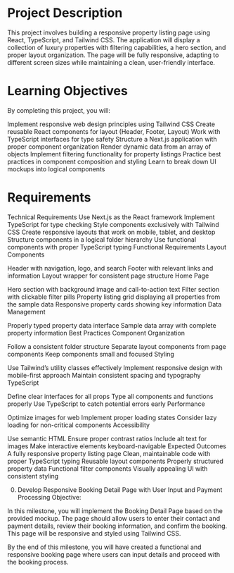 # Project Description
This project involves building a responsive property listing page using React, TypeScript, and Tailwind CSS. The application will display a collection of luxury properties with filtering capabilities, a hero section, and proper layout organization. The page will be fully responsive, adapting to different screen sizes while maintaining a clean, user-friendly interface.

# Learning Objectives
By completing this project, you will:

Implement responsive web design principles using Tailwind CSS
Create reusable React components for layout (Header, Footer, Layout)
Work with TypeScript interfaces for type safety
Structure a Next.js application with proper component organization
Render dynamic data from an array of objects
Implement filtering functionality for property listings
Practice best practices in component composition and styling
Learn to break down UI mockups into logical components

# Requirements
Technical Requirements
Use Next.js as the React framework
Implement TypeScript for type checking
Style components exclusively with Tailwind CSS
Create responsive layouts that work on mobile, tablet, and desktop
Structure components in a logical folder hierarchy
Use functional components with proper TypeScript typing
Functional Requirements
Layout Components

Header with navigation, logo, and search
Footer with relevant links and information
Layout wrapper for consistent page structure
Home Page

Hero section with background image and call-to-action text
Filter section with clickable filter pills
Property listing grid displaying all properties from the sample data
Responsive property cards showing key information
Data Management

Properly typed property data interface
Sample data array with complete property information
Best Practices
Component Organization

Follow a consistent folder structure
Separate layout components from page components
Keep components small and focused
Styling

Use Tailwind’s utility classes effectively
Implement responsive design with mobile-first approach
Maintain consistent spacing and typography
TypeScript

Define clear interfaces for all props
Type all components and functions properly
Use TypeScript to catch potential errors early
Performance

Optimize images for web
Implement proper loading states
Consider lazy loading for non-critical components
Accessibility

Use semantic HTML
Ensure proper contrast ratios
Include alt text for images
Make interactive elements keyboard-navigable
Expected Outcomes
A fully responsive property listing page
Clean, maintainable code with proper TypeScript typing
Reusable layout components
Properly structured property data
Functional filter components
Visually appealing UI with consistent styling

0. Develop Responsive Booking Detail Page with User Input and Payment Processing
Objective:

In this milestone, you will implement the Booking Detail Page based on the provided mockup. The page should allow users to enter their contact and payment details, review their booking information, and confirm the booking. This page will be responsive and styled using Tailwind CSS.

By the end of this milestone, you will have created a functional and responsive booking page where users can input details and proceed with the booking process.